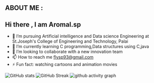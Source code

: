 


<!--**Aromalsp123/Aromalsp123** is a ✨ _special_ ✨ repository because its `README.md` (this file) appears on your GitHub profile.-->
## ABOUT ME :
 ## Hi there , I am Aromal.sp

- 🔭 I’m pursuing Artificial intelligence and Data science Engineering at St.Joseph's College of Engineering and Technology, Palai
- 🌱 I’m currently learning C programming,Data structures using C,java
- 👯 I’m looking to collaborate with a new innovation team
- 📫 How to reach me flysp93@gmail.com
- ⚡ Fun fact: watching cartoons and animation movies

![GitHub stats](https://github-readme-stats.vercel.app/api?username=Aromalsp123&theme=ambient_gradient&show_icons=true)
![GitHub Streak](https://streak-stats.demolab.com?user=Aromalsp123&theme=whatsapp-light&hide_border=true)
![github activity graph](https://github-readme-activity-graph.vercel.app/graph?username=Aromalsp123&theme=github-compact)

